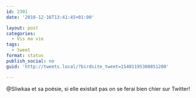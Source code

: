 ```yaml
---
id: 2301
date: '2010-12-16T13:41:45+01:00'

layout: post
categories:
  - Vis ma vie
tags:
  - tweet
format: status
publish_social: no
guid: 'http://tweets.local/?birdsite_tweet=15401195308851200'

---
```


@Sliwkaa et sa poésie, si elle existait pas on se ferai bien chier sur Twitter!